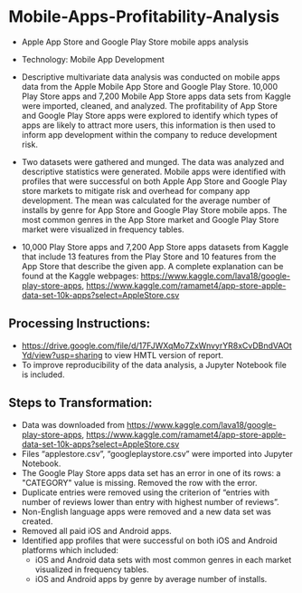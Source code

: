 # Mobile-Apps-Profitability-Analysis
- Apple App Store and Google Play Store mobile apps analysis

- Technology: Mobile App Development

- Descriptive multivariate data analysis was conducted on mobile apps data from the Apple Mobile App Store and Google Play Store. 10,000 Play Store apps and 7,200 Mobile App Store apps data sets from Kaggle were imported, cleaned, and analyzed. The profitability of App Store and Google Play Store apps were explored to identify which types of apps are likely to attract more users, this information is then used to inform app development within the company to reduce development risk.

- Two datasets were gathered and munged. The data was analyzed and descriptive statistics were generated. Mobile apps were identified with profiles that were successful on both Apple App Store and Google Play store markets to mitigate risk and overhead for company app development. The mean was calculated for the average number of installs by genre for App Store and Google Play Store mobile apps. The most common genres in the App Store market and Google Play Store market were visualized in frequency tables.

- 10,000 Play Store apps and 7,200 App Store apps datasets from Kaggle that include 13 features from the Play Store and 10 features from the App Store that describe the given app. A complete explanation can be found at the Kaggle webpages: https://www.kaggle.com/lava18/google-play-store-apps, https://www.kaggle.com/ramamet4/app-store-apple-data-set-10k-apps?select=AppleStore.csv

## Processing Instructions:
- https://drive.google.com/file/d/17FJWXqMo7ZxWnvyrYR8xCvDBndVAOtYd/view?usp=sharing to view HMTL version of report.
- To improve reproducibility of the data analysis, a Jupyter Notebook file is included.

## Steps to Transformation:
- Data was downloaded from https://www.kaggle.com/lava18/google-play-store-apps, https://www.kaggle.com/ramamet4/app-store-apple-data-set-10k-apps?select=AppleStore.csv
- Files “applestore.csv”, “googleplaystore.csv” were imported into Jupyter Notebook.
- The Google Play Store apps data set has an error in one of its rows: a "CATEGORY" value is missing. Removed the row with the error.
- Duplicate entries were removed using the criterion of “entries with number of reviews lower than entry with highest number of reviews”.
- Non-English language apps were removed and a new data set was created.
- Removed all paid iOS and Android apps.
- Identified app profiles that were successful on both iOS and Android platforms which
included:
  - iOS and Android data sets with most common genres in each market visualized in frequency tables.
  - iOS and Android apps by genre by average number of installs.


